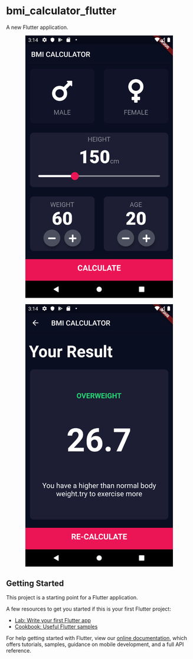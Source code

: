 # bmi_calculator_flutter

A new Flutter application.

<p align="center">
<img src="https://github.com/ashikmhs/bmi-calculator-flutter/blob/master/screenshort/screensort1.png" width="400"  />
</p>

<p align="center">
<img src="https://github.com/ashikmhs/bmi-calculator-flutter/blob/master/screenshort/sreensort2.png" width="400"  />
</p>

## Getting Started

This project is a starting point for a Flutter application.

A few resources to get you started if this is your first Flutter project:

- [Lab: Write your first Flutter app](https://flutter.dev/docs/get-started/codelab)
- [Cookbook: Useful Flutter samples](https://flutter.dev/docs/cookbook)

For help getting started with Flutter, view our
[online documentation](https://flutter.dev/docs), which offers tutorials,
samples, guidance on mobile development, and a full API reference.
